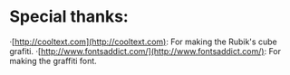 # Special thanks:

·[http://cooltext.com](http://cooltext.com): For making the Rubik's cube grafiti.
·[http://www.fontsaddict.com/](http://www.fontsaddict.com/): For making the graffiti font.